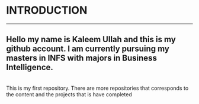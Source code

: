 # INTRODUCTION
---

## Hello my name is Kaleem Ullah and this is my github account. I am currently pursuing my masters in INFS with majors in Business Intelligence.
<br>
This is my first repository. There are more repositories that corresponds to the content and the projects that is have completed
